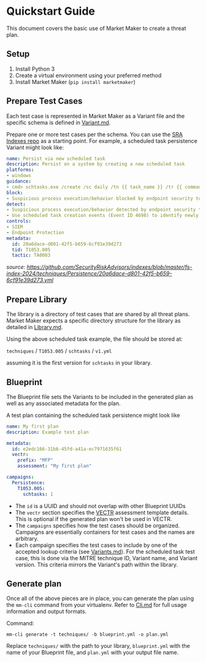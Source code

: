 # Quickstart Guide

This document covers the basic use of Market Maker to create a threat plan.

## Setup

1. Install Python 3
2. Create a virtual environment using your preferred method
3. Install Market Maker (`pip install marketmaker`)

## Prepare Test Cases 

Each test case is represented in Market Maker as a Variant file and the specific schema is defined in [Variant.md](Variants.md). 

Prepare one or more test cases per the schema. You can use the [SRA Indexes repo](https://github.com/SecurityRiskAdvisors/indexes) as a starting point. For example, a scheduled task persistence Variant might look like:

```yaml
name: Persist via new scheduled task
description: Persist on a system by creating a new scheduled task
platforms:
- windows
guidance:
- cmd> schtasks.exe /create /sc daily /tn {{ task_name }} /tr {{ command }} /st 20:00
block:
- Suspicious process execution/behavior blocked by endpoint security tool
detect:
- Suspicious process execution/behavior detected by endpoint security tool
- Use scheduled task creation events (Event ID 4698) to identify newly created scheduled tasks. Look specifically for events that are anomalous as compared to other task creation events in the environment, such as events where the command is unique across all other tasks and events created by principals that do not commonly create tasks.
controls:
- SIEM
- Endpoint Protection
metadata:
  id: 20a6dace-d801-42f5-b659-6cf91e39d273
  tid: T1053.005
  tactic: TA0003
``` 

*source: https://github.com/SecurityRiskAdvisors/indexes/blob/master/fs-index-2024/techniques/Persistence/20a6dace-d801-42f5-b659-6cf91e39d273.yml*

## Prepare Library

The library is a directory of test cases that are shared by all threat plans. Market Maker expects a specific directory structure for the library as detailed in [Library.md](Library.md).

Using the above scheduled task example, the file should be stored at:

`techniques` / `T1053.005` / `schtasks` / `v1.yml`

assuming it is the first version for `schtasks` in your library.

## Blueprint

The Blueprint file sets the Variants to be included in the generated plan as well as any associated metadata for the plan.

A test plan containing the scheduled task persistence might look like

```yaml
name: My first plan
description: Example test plan

metadata:
  id: e2edc166-31b6-45fd-a41a-ec7971635f61
  vectr:
    prefix: "MFP"
    assessment: "My first plan"

campaigns:
  Persistence:
    T1053.005:
      schtasks: 1
```

- The `id` is a UUID and should not overlap with other Blueprint UUIDs
- The `vectr` section specifies the [VECTR](https://vectr.io/) assessment template details. This is optional if the generated plan won't be used in VECTR.
- The `campaigns` specifies how the test cases should be organized. Campaigns are essentially containers for test cases and the names are arbitrary.
- Each campaign specifies the test cases to include by one of the accepted lookup criteria (see [Variants.md](Variants.md)). For the scheduled task test case, this is done via the MITRE technique ID, Variant name, and Variant version. This criteria mirrors the Variant's path within the library.

## Generate plan

Once all of the above pieces are in place, you can generate the plan using the `mm-cli` command from your virtualenv. Refer to [Cli.md](Cli.md) for full usage information and output formats.

Command:

```
mm-cli generate -t techniques/ -b blueprint.yml -o plan.yml
```

Replace `techniques/` with the path to your library, `blueprint.yml` with the name of your Blueprint file, and `plan.yml` with your output file name.


